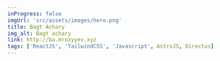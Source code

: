 ```yaml
---
inProgress: false
imgUrl: 'src/assets/images/hero.png'
title: Bagt Achary
img_alt: Bagt achary
link: http://ba.mrozyyev.xyz
tags: ['ReactJS', 'TailwindCSS', 'Javascript', AstroJS, Directus]
---
```

